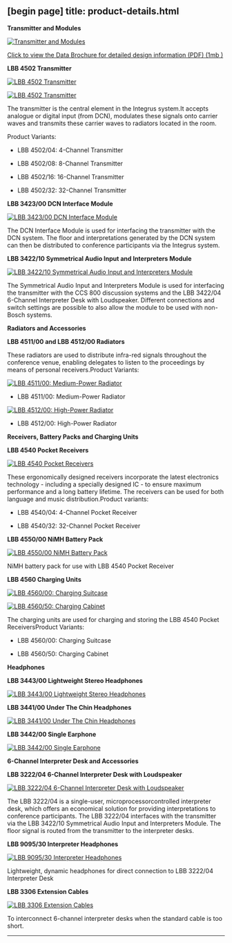 [begin page]
 title: product-details.html
----------------------------------------------------------

**Transmitter and Modules**

[ ![Transmitter and Modules](/wp-content/uploads/2011/09/prod_digi1.jpg)](/wp-content/uploads/2011/09/prod_digi1.jpg)

[Click to view the Data Brochure for detailed design information (PDF) (1mb )](wp-content/uploads/2011/09/integrus_data_brochure.pdf)

**LBB 4502 Transmitter**

[ ![LBB 4502 Transmitter](/wp-content/uploads/2011/09/prod_digi_1.jpg)](/wp-content/uploads/2011/09/prod_digi_1.jpg)

[ ![LBB 4502 Transmitter](/wp-content/uploads/2011/09/prod_digi_2.jpg)](/wp-content/uploads/2011/09/prod_digi_2.jpg)

The transmitter is the central element in the Integrus system.It accepts analogue or digital input (from DCN), modulates these signals onto carrier waves and transmits these carrier waves to radiators located in the room.

Product Variants:

 -  LBB 4502/04: 4-Channel Transmitter

 -  LBB 4502/08: 8-Channel Transmitter

 -  LBB 4502/16: 16-Channel Transmitter

 -  LBB 4502/32: 32-Channel Transmitter

**LBB 3423/00 DCN Interface Module**

[ ![LBB 3423/00 DCN Interface Module](/wp-content/uploads/2011/09/prod_digi_3.jpg)](/wp-content/uploads/2011/09/prod_digi_3.jpg)

The DCN Interface Module is used for interfacing the transmitter with the DCN system. The floor and interpretations generated by the DCN system can then be distributed to conference participants via the Integrus system.

**LBB 3422/10 Symmetrical Audio Input and Interpreters Module**

[ ![LBB 3422/10 Symmetrical Audio Input and Interpreters Module](/wp-content/uploads/2011/09/prod_digi_4.jpg)](/wp-content/uploads/2011/09/prod_digi_4.jpg)

The Symmetrical Audio Input and Interpreters Module is used for interfacing the transmitter with the CCS 800 discussion systems and the LBB 3422/04 6-Channel Interpreter Desk with Loudspeaker. Different connections and switch settings are possible to also allow the module to be used with non-Bosch systems.

**Radiators and Accessories**

**LBB 4511/00 and LBB 4512/00 Radiators**

These radiators are used to distribute infra-red signals throughout the conference venue, enabling delegates to listen to the proceedings by means of personal receivers.Product Variants:

[ ![LBB 4511/00: Medium-Power Radiator](/wp-content/uploads/2011/09/prod_digi_5.jpg)](/wp-content/uploads/2011/09/prod_digi_5.jpg)

 -  LBB 4511/00: Medium-Power Radiator

[ ![LBB 4512/00: High-Power Radiator](/wp-content/uploads/2011/09/prod_digi_6.jpg)](/wp-content/uploads/2011/09/prod_digi_6.jpg)

 -  LBB 4512/00: High-Power Radiator

**Receivers, Battery Packs and Charging Units**

**LBB 4540 Pocket Receivers**

[ ![LBB 4540 Pocket Receivers](/wp-content/uploads/2011/09/prod_digi_7.jpg)](/wp-content/uploads/2011/09/prod_digi_7.jpg)

These ergonomically designed receivers incorporate the latest electronics technology - including a specially designed IC - to ensure maximum performance and a long battery lifetime. The receivers can be used for both language and music distribution.Product variants:

 -  LBB 4540/04: 4-Channel Pocket Receiver

 -  LBB 4540/32: 32-Channel Pocket Receiver

**LBB 4550/00 NiMH Battery Pack**

[ ![LBB 4550/00 NiMH Battery Pack](/wp-content/uploads/2011/09/prod_digi_8.jpg)](/wp-content/uploads/2011/09/prod_digi_8.jpg)

NiMH battery pack for use with LBB 4540 Pocket Receiver

**LBB 4560 Charging Units**

[ ![LBB 4560/00: Charging Suitcase](/wp-content/uploads/2011/09/prod_digi_9.jpg)](/wp-content/uploads/2011/09/prod_digi_9.jpg)

[ ![LBB 4560/50: Charging Cabinet](/wp-content/uploads/2011/09/prod_digi_10.jpg)](/wp-content/uploads/2011/09/prod_digi_10.jpg)

The charging units are used for charging and storing the LBB 4540 Pocket ReceiversProduct Variants:

 -  LBB 4560/00: Charging Suitcase

 -  LBB 4560/50: Charging Cabinet

**Headphones**

**LBB 3443/00 Lightweight Stereo Headphones**

[ ![LBB 3443/00 Lightweight Stereo Headphones](/wp-content/uploads/2011/09/prod_digi_11.jpg)](/wp-content/uploads/2011/09/prod_digi_11.jpg)

**LBB 3441/00 Under The Chin Headphones**

[ ![LBB 3441/00 Under The Chin Headphones](/wp-content/uploads/2011/09/prod_digi_12.jpg)](/wp-content/uploads/2011/09/prod_digi_12.jpg)

**LBB 3442/00 Single Earphone**

[ ![LBB 3442/00 Single Earphone](/wp-content/uploads/2011/09/prod_digi_13.jpg)](/wp-content/uploads/2011/09/prod_digi_13.jpg)

**6-Channel Interpreter Desk and Accessories**

**LBB 3222/04 6-Channel Interpreter Desk with Loudspeaker**

[ ![LBB 3222/04 6-Channel Interpreter Desk with Loudspeaker](/wp-content/uploads/2011/09/prod_digi_14.jpg)](/wp-content/uploads/2011/09/prod_digi_14.jpg)

The LBB 3222/04 is a single-user, microprocessorcontrolled interpreter desk, which offers an economical solution for providing interpretations to conference participants. The LBB 3222/04 interfaces with the transmitter via the LBB 3422/10 Symmetrical Audio Input and Interpreters Module. The floor signal is routed from the transmitter to the interpreter desks.

**LBB 9095/30 Interpreter Headphones**

[ ![LBB 9095/30 Interpreter Headphones](/wp-content/uploads/2011/09/prod_digi_15.jpg)](/wp-content/uploads/2011/09/prod_digi_15.jpg)

Lightweight, dynamic headphones for direct connection to LBB 3222/04 Interpreter Desk

**LBB 3306 Extension Cables**

[ ![LBB 3306 Extension Cables](/wp-content/uploads/2011/09/prod_digi_16.jpg)](/wp-content/uploads/2011/09/prod_digi_16.jpg)

To interconnect 6-channel interpreter desks when the standard cable is too short.




----------------------------------------------------------
